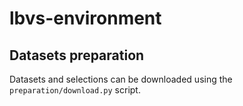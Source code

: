 # lbvs-environment

## Datasets preparation
Datasets and selections can be downloaded using the `preparation/download.py` script. 
